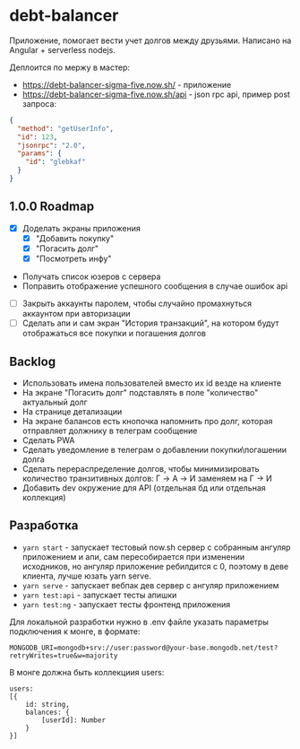 # debt-balancer
Приложение, помогает вести учет долгов между друзьями. Написано на Angular + serverless nodejs.

Деплоится по мержу в мастер:
* https://debt-balancer-sigma-five.now.sh/ - приложение
* https://debt-balancer-sigma-five.now.sh/api - json rpc api, пример post запроса:
```json
{	
  "method": "getUserInfo",
  "id": 123,
  "jsonrpc": "2.0",
  "params": {
    "id": "glebkaf"
  }
}
```

## 1.0.0 Roadmap
* [x] Доделать экраны приложения
    * [x] "Добавить покупку"
    * [x] "Погасить долг"
    * [x] "Посмотреть инфу"
* Получать список юзеров с сервера
* Поправить отображение успешного сообщения в случае ошибок api
* [ ] Закрыть аккаунты паролем, чтобы случайно промахнуться аккаунтом при авторизации
* [ ] Сделать апи и сам экран "История транзакций", на котором будут отображаться все покупки и погашения долгов

## Backlog
* Использовать имена пользователей вместо их id везде на клиенте
* На экране "Погасить долг" подставлять в поле "количество" актуальный долг
* На странице детализации
* На экране балансов есть кнопочка напомнить про долг, которая отправляет должнику в телеграм сообщение
* Cделать PWA
* Сделать уведомление в телеграм о добавлении покупки\погашении долга
* Сделать перераспределение долгов, чтобы минимизировать количество транзитивных долгов: Г -> A -> И заменяем на Г -> И
* Добавить dev окружение для API (отдельная бд или отдельная коллекция)

## Разработка

* `yarn start` - запускает тестовый now.sh сервер с собранным ангуляр приложением и апи, сам пересобирается при изменении исходников, но ангуляр приложение ребилдится с 0, поэтому в деве клиента, лучше юзать yarn serve.
* `yarn serve` - запускает вебпак дев сервер с ангуляр приложением
* `yarn test:api` - запускает тесты апишки
* `yarn test:ng` - запускает тесты фронтенд приложения

Для локальной разработки нужно в .env файле указать параметры подключения к монге, в формате:
```
MONGODB_URI=mongodb+srv://user:password@your-base.mongodb.net/test?retryWrites=true&w=majority
```

В монге должна быть коллекциия users:
```
users: 
[{
    id: string,
    balances: {
        [userId]: Number
    }
}]
```
